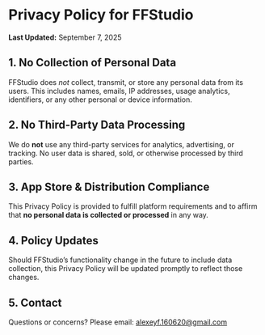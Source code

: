 # Privacy Policy for FFStudio

**Last Updated:** September 7, 2025

## 1. No Collection of Personal Data  
FFStudio does *not* collect, transmit, or store any personal data from its users. This includes names, emails, IP addresses, usage analytics, identifiers, or any other personal or device information.

## 2. No Third-Party Data Processing  
We do **not** use any third-party services for analytics, advertising, or tracking. No user data is shared, sold, or otherwise processed by third parties.

## 3. App Store & Distribution Compliance  
This Privacy Policy is provided to fulfill platform requirements and to affirm that **no personal data is collected or processed** in any way.

## 4. Policy Updates  
Should FFStudio’s functionality change in the future to include data collection, this Privacy Policy will be updated promptly to reflect those changes.

## 5. Contact  
Questions or concerns? Please email: alexeyf.160620@gmail.com